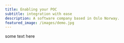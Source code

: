 ```yaml
---
title: Enabling your POC
subtitle: integration with ease
description: A software company based in Oslo Norway.
featured_image: /images/demo.jpg
---
```


some text here

